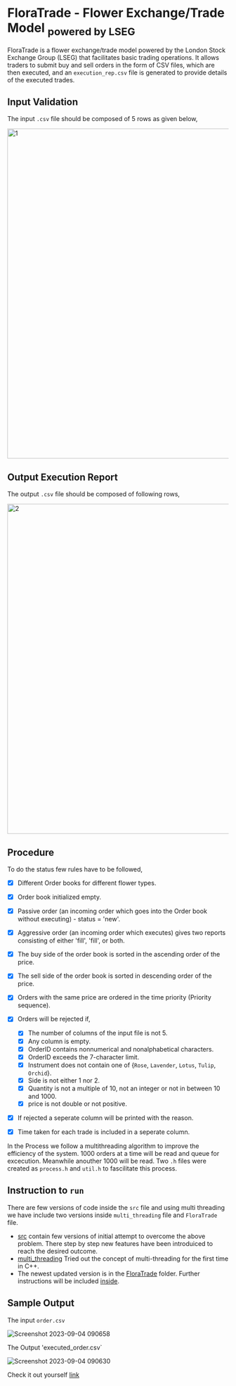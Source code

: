 # FloraTrade - Flower Exchange/Trade Model <sub>powered by LSEG</sub>
 
FloraTrade is a flower exchange/trade model powered by the London Stock Exchange Group (LSEG) that facilitates basic trading operations. It allows traders to submit buy and sell orders in the form of CSV files, which are then executed, and an `execution_rep.csv` file is generated to provide details of the executed trades.

## Input Validation
The input `.csv` file should be composed of 5 rows as given below,

<img width="750" alt="1" src="https://github.com/Hansa2000/FloraTrade/assets/92619641/e3c5398f-e327-477c-801f-8f5f45bdb5ea">

## Output Execution Report
The output `.csv` file should be composed of following rows,

<img width="750" alt="2" src="https://github.com/Hansa2000/FloraTrade/assets/92619641/ddf014bc-b1ea-48f4-b08d-4d5cad185d50">

## Procedure
To do the status few rules have to be followed,
- [x] Different Order books for different flower types.
- [x] Order book initialized empty.
- [x] Passive order (an incoming order which goes into the Order book without executing) - status = 'new'.
- [x] Aggressive order (an incoming order which executes) gives two reports consisting of either 'fill', 'fill', or both.
- [x] The buy side of the order book is sorted in the ascending order of the price. 
- [x] The sell side of the order book is sorted in descending order of the price.
- [x] Orders with the same price are ordered in the time priority (Priority sequence).
- [x] Orders will be rejected if,
  * [x] The number of columns of the input file is not 5.
  * [x] Any column is empty.
  * [x] OrderID contains nonnumerical and nonalphabetical characters.
  * [x] OrderID exceeds the 7-character limit.
  * [x] Instrument does not contain one of {`Rose`, `Lavender`, `Lotus`, `Tulip`, `Orchid`}.
  * [x] Side is not either 1 nor 2.
  * [x] Quantity is not a multiple of 10, not an integer or not in between 10 and 1000.
  * [x] price is not double or not positive.
- [x] If rejected a seperate column will be printed with the reason.
- [x] Time taken for each trade is included in a seperate column.


 In the Process we follow a multithreading algorithm to improve the efficiency of the system. 1000 orders at a time will be read and queue for excecution. Meanwhile anouther 1000 will be read. Two `.h` files were created as `process.h` and `util.h` to fascilitate this process. 

 ## Instruction to `run`

There are few versions of code inside the `src` file and using multi threading we have include two versions inside `multi_threading` file and `FloraTrade` file. 

- [src](src/README.md) contain few versions of initial attempt to overcome the above problem. There step by step new features have been introduiced to reach the desired outcome.
- [multi_threading](multi_threading/README.md) Tried out the concept of multi-threading for the first time in C++.
- The newest updated version is in the [FloraTrade](FloraTrade) folder. Further instructions will be included [inside](FloraTrade/README.md).


## Sample Output
The input `order.csv`

![Screenshot 2023-09-04 090658](https://github.com/Hansa2000/FloraTrade/assets/92619641/cc6f320d-cb67-4250-b99c-8044d54a864f)

The Output 'executed_order.csv`

![Screenshot 2023-09-04 090630](https://github.com/Hansa2000/FloraTrade/assets/92619641/07616561-3376-469d-a4a8-9e4df24de2ab)

Check it out yourself [link](FloraTrade/FloraTrade.cpp)
